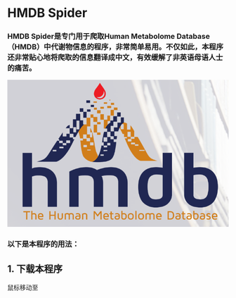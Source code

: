 # HMDB Spider

### HMDB Spider是专门用于爬取Human Metabolome Database（HMDB）中代谢物信息的程序，非常简单易用。不仅如此，本程序还非常贴心地将爬取的信息翻译成中文，有效缓解了非英语母语人士的痛苦。
![](https://github.com/ScottSmith666/HMDB-Spider/blob/master/imgs/hmdb.png)
### 以下是本程序的用法：

## 1. 下载本程序
鼠标移动至
